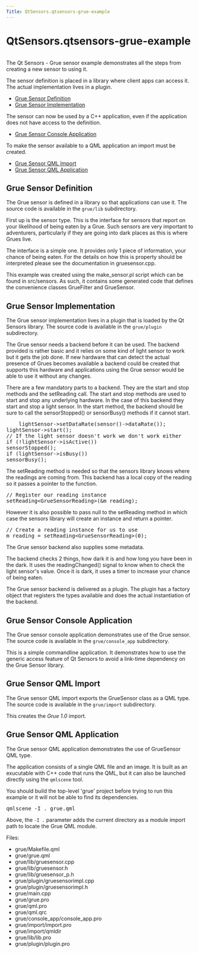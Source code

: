```yaml
---
Title: QtSensors.qtsensors-grue-example
---
```


# QtSensors.qtsensors-grue-example

<span class="subtitle"></span>
<!-- $$$grue-description -->
<p class="centerAlign"><img src="../../../../media/qtsensors-examples-grue.png" alt="" /></p><p>The Qt Sensors - Grue sensor example demonstrates all the steps from creating a new sensor to using it.</p>
<p>The sensor definition is placed in a library where client apps can access it. The actual implementation lives in a plugin.</p>
<ul>
<li><a href="QtSensors.grue/#grue-sensor-definition">Grue Sensor Definition</a></li>
<li><a href="QtSensors.grue/#grue-sensor-implementation">Grue Sensor Implementation</a></li>
</ul>
<p>The sensor can now be used by a C++ application, even if the application does not have access to the definition.</p>
<ul>
<li><a href="QtSensors.grue/#grue-sensor-console-application">Grue Sensor Console Application</a></li>
</ul>
<p>To make the sensor available to a QML application an import must be created.</p>
<ul>
<li><a href="QtSensors.grue/#grue-sensor-qml-import">Grue Sensor QML Import</a></li>
<li><a href="QtSensors.grue/#grue-sensor-qml-application">Grue Sensor QML Application</a></li>
</ul>
<h2 id="grue-sensor-definition">Grue Sensor Definition</h2>
<p>The Grue sensor is defined in a library so that applications can use it. The source code is available in the <code>grue/lib</code> subdirectory.</p>
<p>First up is the sensor type. This is the interface for sensors that report on your likelihood of being eaten by a Grue. Such sensors are very important to adventurers, particularly if they are going into dark places as this is where Grues live.</p>
<p>The interface is a simple one. It provides only 1 piece of information, your chance of being eaten. For the details on how this is property should be interpreted please see the documentation in gruesensor.cpp.</p>
<p>This example was created using the make_sensor.pl script which can be found in src/sensors. As such, it contains some generated code that defines the convenience classes GrueFilter and GrueSensor.</p>
<h2 id="grue-sensor-implementation">Grue Sensor Implementation</h2>
<p>The Grue sensor implementation lives in a plugin that is loaded by the Qt Sensors library. The source code is available in the <code>grue/plugin</code> subdirectory.</p>
<p>The Grue sensor needs a backend before it can be used. The backend provided is rather basic and it relies on some kind of light sensor to work but it gets the job done. If new hardware that can detect the actual presence of Grues becomes available a backend could be created that supports this hardware and applications using the Grue sensor would be able to use it without any changes.</p>
<p>There are a few mandatory parts to a backend. They are the start and stop methods and the setReading call. The start and stop methods are used to start and stop any underlying hardware. In the case of this backend they start and stop a light sensor. In the start method, the backend should be sure to call the sensorStopped() or sensorBusy() methods if it cannot start.</p>
<pre class="cpp">    lightSensor<span class="operator">-</span><span class="operator">&gt;</span>setDataRate(sensor()<span class="operator">-</span><span class="operator">&gt;</span>dataRate());
lightSensor<span class="operator">-</span><span class="operator">&gt;</span>start();
<span class="comment">// If the light sensor doesn't work we don't work either</span>
<span class="keyword">if</span> (<span class="operator">!</span>lightSensor<span class="operator">-</span><span class="operator">&gt;</span>isActive())
sensorStopped();
<span class="keyword">if</span> (lightSensor<span class="operator">-</span><span class="operator">&gt;</span>isBusy())
sensorBusy();</pre>
<p>The setReading method is needed so that the sensors library knows where the readings are coming from. This backend has a local copy of the reading so it passes a pointer to the function.</p>
<pre class="cpp"><span class="comment">// Register our reading instance</span>
setReading<span class="operator">&lt;</span>GrueSensorReading<span class="operator">&gt;</span>(<span class="operator">&amp;</span>m_reading);</pre>
<p>However it is also possible to pass null to the setReading method in which case the sensors library will create an instance and return a pointer.</p>
<pre class="cpp"><span class="comment">// Create a reading instance for us to use</span>
m_reading <span class="operator">=</span> setReading<span class="operator">&lt;</span>GrueSensorReading<span class="operator">&gt;</span>(<span class="number">0</span>);</pre>
<p>The Grue sensor backend also supplies some metadata.</p>
<p>The backend checks 2 things, how dark it is and how long you have been in the dark. It uses the readingChanged() signal to know when to check the light sensor's value. Once it is dark, it uses a timer to increase your chance of being eaten.</p>
<p>The Grue sensor backend is delivered as a plugin. The plugin has a factory object that registers the types available and does the actual instantiation of the backend.</p>
<h2 id="grue-sensor-console-application">Grue Sensor Console Application</h2>
<p>The Grue sensor console application demonstrates use of the Grue sensor. The source code is available in the <code>grue/console_app</code> subdirectory.</p>
<p>This is a simple commandline application. It demonstrates how to use the generic access feature of Qt Sensors to avoid a link-time dependency on the Grue Sensor library.</p>
<h2 id="grue-sensor-qml-import">Grue Sensor QML Import</h2>
<p>The Grue sensor QML import exports the GrueSensor class as a QML type. The source code is available in the <code>grue/import</code> subdirectory.</p>
<p>This creates the <i>Grue 1.0</i> import.</p>
<h2 id="grue-sensor-qml-application">Grue Sensor QML Application</h2>
<p>The Grue sensor QML application demonstrates the use of GrueSensor QML type.</p>
<p>The application consists of a single QML file and an image. It is built as an exucutable with C++ code that runs the QML, but it can also be launched directly using the <code>qmlscene</code> tool.</p>
<p>You should build the top-level 'grue' project before trying to run this example or it will not be able to find its dependencies.</p>
<pre class="cpp">qmlscene <span class="operator">-</span>I <span class="operator">.</span> grue<span class="operator">.</span>qml</pre>
<p>Above, the <code>-I .</code> parameter adds the current directory as a module import path to locate the Grue QML module.</p>
<p>Files:</p>
<ul>
<li>grue/Makefile.qml</li>
<li>grue/grue.qml</li>
<li>grue/lib/gruesensor.cpp</li>
<li>grue/lib/gruesensor.h</li>
<li>grue/lib/gruesensor_p.h</li>
<li>grue/plugin/gruesensorimpl.cpp</li>
<li>grue/plugin/gruesensorimpl.h</li>
<li>grue/main.cpp</li>
<li>grue/grue.pro</li>
<li>grue/qml.pro</li>
<li>grue/qml.qrc</li>
<li>grue/console_app/console_app.pro</li>
<li>grue/import/import.pro</li>
<li>grue/import/qmldir</li>
<li>grue/lib/lib.pro</li>
<li>grue/plugin/plugin.pro</li>
</ul>
<!-- @@@grue -->
